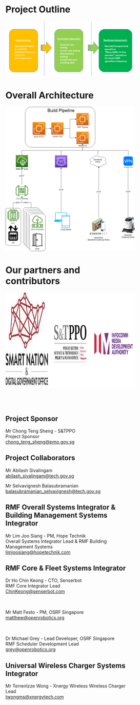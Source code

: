 # Project Outline
![Project Outline](../images/objectives.png)

# Overall Architecture
![Overall Achitecture](../images/archi.png)

# Our partners and contributors

<!DOCTYPE html>
<html>
<head>
<style>
* {
  box-sizing: border-box;
}
.row{
    overflow: scroll;
    white-space:nowrap;
    display: flex;
    justify-content:center;
}

.column{
  float: left;
  width: 33.33%;
  padding: 5px;
}

</style>
</head>
<body>

<!--- ![SNDGG](../images/smart-nation-logo.png)-->
<!--- <img src="../images/smart-nation-logo.png" width="200"/>-->


<!--- ![GovTech Logo](../images/snt.jpeg)-->

<!--- ![IMDA Logo](../images/imda_logo.jpg)-->

<div class="row">
  <div class="column">
    <img src="../images/SNDGO.jpg" alt="Smart Nation Singapore" height="300" width="400" class="column">
  </div>
  <div class="column">
    <img src="../images/snt.jpeg" alt="GovTech" height="300" width="400" class="column">
  </div>
  <div class="column">
    <img src="../images/imda_logo.jpg" alt="IMDA" height="300" width="400" class="column">
  </div>
</div>

<br> <br>

## Project Sponsor

Mr Chong Teng Sheng  - S&TPPO   
Project Sponsor  
<chong_teng_sheng@pmo.gov.sg>
  
## Project Collaborators
  
Mr Abilash Sivalingam  
<abilash_sivalingam@tech.gov.sg>   

Mr Selvavignesh Balasubramanian  
<balasubramanian_selvavignesh@tech.gov.sg> 

## RMF Overall Systems Integrator & Building Management Systems Integrator  
Mr Lim Joo Siang - PM, Hope Technik   
Overall Systems Integrator Lead & RMF Building Management Systems  
<limjoosiang@hopetechnik.com>  

## RMF Core & Fleet Systems Integrator  
Dr Ho Chin Keong - CTO, Senserbot  
RMF Core Integrator Lead  
<ChinKeong@senserbot.com>  

<br> <br> 
Mr Matt Festo - PM, OSRF Singapore   
<matthew@openrobotics.org>  

<br> <br>
Dr Michael Grey - Lead Developer, OSRF Singapore    
RMF Scheduler Development Lead    
<grey@openrobotics.org>     

## Universal Wireless Charger Systems Integrator  
Mr Terrenlzze Wong - Xnergy Wireless
Wireless Charger Lead    
<twongms@xnergytech.com>    

</body>
</html>			
